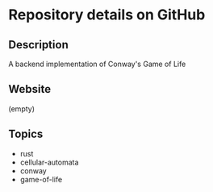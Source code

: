 # Repository details on GitHub

## Description

A backend implementation of Conway's Game of Life

## Website

(empty)

## Topics

- rust
- cellular-automata
- conway
- game-of-life
